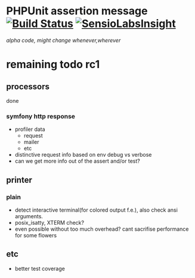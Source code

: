 PHPUnit assertion message [![Build Status](https://travis-ci.org/appeltaert/phpunit-assertion-message.svg?branch=master)](https://travis-ci.org/appeltaert/phpunit-assertion-message)
[![SensioLabsInsight](https://insight.sensiolabs.com/projects/3f42fd40-e1dd-422c-bc84-3b8b4769ddc2/mini.png)](https://insight.sensiolabs.com/projects/3f42fd40-e1dd-422c-bc84-3b8b4769ddc2)
=======

*alpha code, might change whenever,wherever*

# remaining todo rc1

## processors

done 

### symfony http response

- profiler data
  - request
  - mailer
  - etc
- distinctive request info based on env debug vs verbose
- can we get more info out of the assert and/or test?

## printer

### plain

- detect interactive terminal(for colored output f.e.), also check ansi arguments.
- posix_isatty, XTERM check?
- even possible without too much overhead? cant sacrifise performance for some flowers

## etc

- better test coverage





